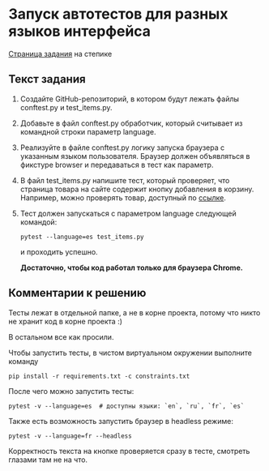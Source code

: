 # Запуск автотестов для разных языков интерфейса

[Страница задания](https://stepik.org/lesson/237240/step/9) на степике

## Текст задания

1. Создайте GitHub-репозиторий, в котором будут лежать файлы conftest.py и test_items.py.
1. Добавьте в файл conftest.py обработчик, который считывает из командной строки параметр language.
1. Реализуйте в файле conftest.py логику запуска браузера с указанным языком пользователя.
Браузер должен объявляться в фикстуре browser и передаваться в тест как параметр.
1. В файл test_items.py напишите тест, который проверяет,
что страница товара на сайте содержит кнопку добавления в корзину.
Например, можно проверять товар, доступный по [ссылке](http://selenium1py.pythonanywhere.com/catalogue/coders-at-work_207/).
1. Тест должен запускаться с параметром language следующей командой:
    ```
    pytest --language=es test_items.py
    ```
    и проходить успешно.

    **Достаточно, чтобы код работал только для браузера Сhrome.**

## Комментарии к решению

Тесты лежат в отдельной папке, а не в корне проекта, потому
что никто не хранит код в корне проекта :)

В остальном все как просили.

Чтобы запустить тесты, в чистом виртуальном окружении выполните
команду
```
pip install -r requirements.txt -c constraints.txt
```

После чего можно запустить тесты:
```
pytest -v --language=es  # доступны языки: `en`, `ru`, `fr`, `es`
```

Также есть возможность запустить браузер в headless режиме:
```
pytest -v --language=fr --headless
```

Корректность текста на кнопке проверяется сразу в тесте, смотреть глазами там не на что.
